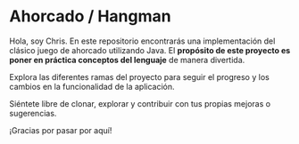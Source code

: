 # Ahorcado / Hangman 

Hola, soy Chris. En este repositorio encontrarás una implementación del clásico juego de ahorcado utilizando Java. El **propósito de este proyecto es poner en práctica conceptos del lenguaje** de manera divertida.

Explora las diferentes ramas del proyecto para seguir el progreso y los cambios en la funcionalidad de la aplicación.

Siéntete libre de clonar, explorar y contribuir con tus propias mejoras o sugerencias.

¡Gracias por pasar por aquí!
